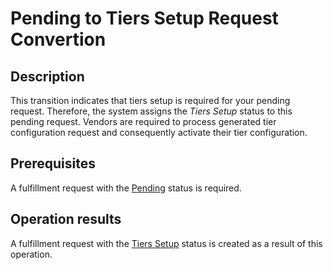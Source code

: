 # Pending to Tiers Setup Request Convertion
## Description
This transition indicates that tiers setup is required for your pending request. Therefore, the system assigns the *Tiers Setup* status to this pending request. Vendors are required to process generated tier configuration request and consequently activate their tier configuration.
## Prerequisites
A fulfillment request with the [Pending](s-b-pending.html) status is required.
## Operation results
A fulfillment request with the [Tiers Setup](s-c-tiers-setup.html) status is created as a result of this operation.
